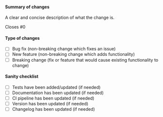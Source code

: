#### Summary of changes

A clear and concise description of what the change is.

Closes #0

#### Type of changes

- [ ] Bug fix (non-breaking change which fixes an issue)
- [ ] New feature (non-breaking change which adds functionality)
- [ ] Breaking change (fix or feature that would cause existing functionality to change)

#### Sanity checklist

- [ ] Tests have been added/updated (if needed)
- [ ] Documentation has been updated (if needed)
- [ ] CI pipeline has been updated (if needed)
- [ ] Version has been updated (if needed)
- [ ] Changelog has been updated (if needed)
